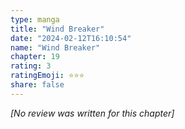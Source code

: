 ```yaml
---
type: manga
title: "Wind Breaker"
date: "2024-02-12T16:10:54"
name: "Wind Breaker"
chapter: 19
rating: 3
ratingEmoji: ⭐️⭐️⭐️
share: false
---
```


*[No review was written for this chapter]*

